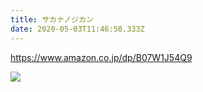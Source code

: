 ```yaml
---
title: サカナノジカン
date: 2020-05-03T11:46:50.333Z
---
```

<!--StartFragment-->

<https://www.amazon.co.jp/dp/B07W1J54Q9>

<!--EndFragment-->

![](/images/uploads/41ru5ecm4xl.png)
